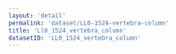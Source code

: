 ```yaml
---
layout: 'detail'
permalink: 'dataset/LL0-1524-vertebra-column'
title: 'Ll0_1524_vertebra_column'
datasetID: 'LL0_1524_vertebra_column'
---
```

